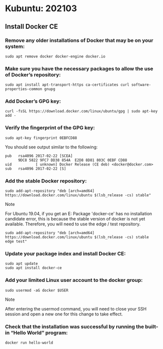 
# Kubuntu: 202103

## Install Docker CE

### Remove any older installations of Docker that may be on your system:

`sudo apt remove docker docker-engine docker.io`

### Make sure you have the necessary packages to allow the use of Docker’s repository:

`sudo apt install apt-transport-https ca-certificates curl software-properties-common gnupg`

### Add Docker’s GPG key:

`curl -fsSL https://download.docker.com/linux/ubuntu/gpg | sudo apt-key add -`

### Verify the fingerprint of the GPG key:

`sudo apt-key fingerprint 0EBFCD88`

You should see output similar to the following:

```
pub   rsa4096 2017-02-22 [SCEA]
      9DC8 5822 9FC7 DD38 854A  E2D8 8D81 803C 0EBF CD88
uid           [ unknown] Docker Release (CE deb) <docker@docker.com>
sub   rsa4096 2017-02-22 [S]
```

### Add the stable Docker repository:

`sudo add-apt-repository "deb [arch=amd64] https://download.docker.com/linux/ubuntu $(lsb_release -cs) stable"`

Note

For Ubuntu 19.04, if you get an E: Package 'docker-ce' has no installation candidate error, this is because the stable version of docker is not yet available. Therefore, you will need to use the edge / test repository.

`sudo add-apt-repository "deb [arch=amd64] https://download.docker.com/linux/ubuntu $(lsb_release -cs) stable edge test"`


### Update your package index and install Docker CE:

```
sudo apt update
sudo apt install docker-ce

```

### Add your limited Linux user account to the docker group:

`sudo usermod -aG docker $USER`

Note

After entering the usermod command, you will need to close your SSH session and open a new one for this change to take effect.


### Check that the installation was successful by running the built-in “Hello World” program:

`docker run hello-world`


